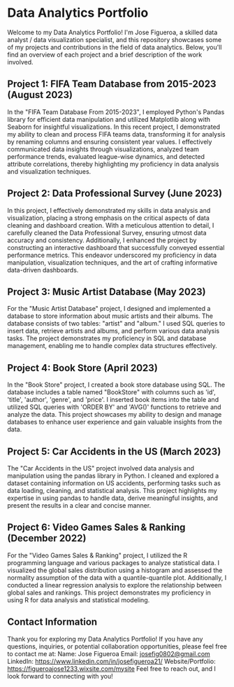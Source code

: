 # Data Analytics Portfolio

Welcome to my Data Analytics Portfolio! I'm Jose Figueroa, a skilled data analyst / data visualization specialist, and this repository showcases some of my projects and contributions in the field of data analytics. Below, you'll find an overview of each project and a brief description of the work involved.

## Project 1: FIFA Team Database from 2015-2023 (August 2023)

In the "FIFA Team Database From 2015-2023", I employed Python's Pandas library for efficient data manipulation and utilized Matplotlib along with Seaborn for insightful visualizations. In this recent project, I demonstrated my ability to clean and process FIFA teams data, transforming it for analysis by renaming columns and ensuring consistent year values. I effectively communicated data insights through visualizations, analyzed team performance trends, evaluated league-wise dynamics, and detected attribute correlations, thereby highlighting my proficiency in data analysis and visualization techniques.

## Project 2: Data Professional Survey (June 2023)

In this project, I effectively demonstrated my skills in data analysis and visualization, placing a strong emphasis on the critical aspects of data cleaning and dashboard creation. With a meticulous attention to detail, I carefully cleaned the Data Professional Survey, ensuring utmost data accuracy and consistency. Additionally, I enhanced the project by constructing an interactive dashboard that successfully conveyed essential performance metrics. This endeavor underscored my proficiency in data manipulation, visualization techniques, and the art of crafting informative data-driven dashboards.

## Project 3: Music Artist Database (May 2023)

For the "Music Artist Database" project, I designed and implemented a database to store information about music artists and their albums. The database consists of two tables: "artist" and "album." I used SQL queries to insert data, retrieve artists and albums, and perform various data analysis tasks. The project demonstrates my proficiency in SQL and database management, enabling me to handle complex data structures effectively.

## Project 4: Book Store (April 2023)

In the "Book Store" project, I created a book store database using SQL. The database includes a table named "BookStore" with columns such as 'id', 'title', 'author', 'genre', and 'price'. I inserted book items into the table and utilized SQL queries with 'ORDER BY' and 'AVG()' functions to retrieve and analyze the data. This project showcases my ability to design and manage databases to enhance user experience and gain valuable insights from the data.

## Project 5: Car Accidents in the US (March 2023)

The "Car Accidents in the US" project involved data analysis and manipulation using the pandas library in Python. I cleaned and explored a dataset containing information on US accidents, performing tasks such as data loading, cleaning, and statistical analysis. This project highlights my expertise in using pandas to handle data, derive meaningful insights, and present the results in a clear and concise manner.

## Project 6: Video Games Sales & Ranking (December 2022)

For the "Video Games Sales & Ranking" project, I utilized the R programming language and various packages to analyze statistical data. I visualized the global sales distribution using a histogram and assessed the normality assumption of the data with a quantile-quantile plot. Additionally, I conducted a linear regression analysis to explore the relationship between global sales and rankings. This project demonstrates my proficiency in using R for data analysis and statistical modeling.

## Contact Information
Thank you for exploring my Data Analytics Portfolio! If you have any questions, inquiries, or potential collaboration opportunities, please feel free to contact me at:
Name: Jose Figueroa
Email: josefig0802@gmail.com
LinkedIn: https://www.linkedin.com/in/josefigueroa21/
Website/Portfolio: https://figueroajose1233.wixsite.com/mysite
Feel free to reach out, and I look forward to connecting with you!
